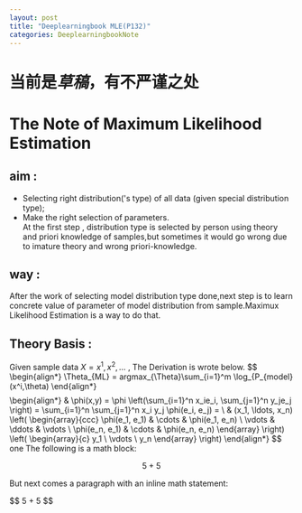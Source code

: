 ```yaml
---
layout: post
title: "Deeplearningbook MLE(P132)"
categories: DeeplearningbookNote
---
```

# 当前是*草稿*，有不严谨之处
# The Note of Maximum Likelihood Estimation  
## aim :  
- Selecting right distribution('s type) of all data (given special distribution type);
- Make the right selection of parameters.  
At the first step , distribution type is selected by person using theory and priori knowledge of samples,but sometimes it would go wrong due to imature theory and wrong priori-knowledge.  
## way :  
After the work of selecting model distribution type done,next step is to learn concrete value of parameter of model distribution from sample.Maximux Likelihood Estimation is a way to do that.  
## Theory Basis :  
Given sample data $X = {x^1,x^2,\dots}$ , The Derivation is wrote below.
$$
\begin{align*}
\Theta_{ML} = argmax_{\Theta}\sum_{i=1}^m \log_{P_{model}(x^i,\theta)
\end{align*}
$$
$$
\begin{align*}
  & \phi(x,y) = \phi \left(\sum_{i=1}^n x_ie_i, \sum_{j=1}^n y_je_j \right)
  = \sum_{i=1}^n \sum_{j=1}^n x_i y_j \phi(e_i, e_j) = \\
  & (x_1, \ldots, x_n) \left( \begin{array}{ccc}
      \phi(e_1, e_1) & \cdots & \phi(e_1, e_n) \\
      \vdots & \ddots & \vdots \\
      \phi(e_n, e_1) & \cdots & \phi(e_n, e_n)
    \end{array} \right)
  \left( \begin{array}{c}
      y_1 \\
      \vdots \\
      y_n
    \end{array} \right)
\end{align*}
$$
one The following is a math block:

$$ 5 + 5 $$

But next comes a paragraph with an inline math statement:

\$$ 5 + 5 $$

